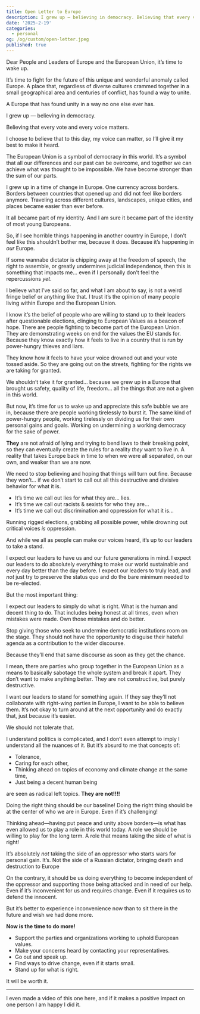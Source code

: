 ```yaml
---
title: Open Letter to Europe
description: I grew up — believing in democracy. Believing that every vote and every voice matters. I choose to believe that to this day, my voice can matter, so I’ll give it my best to make it heard.
date: '2025-2-19'
categories:
  - personal
og: /og/custom/open-letter.jpeg
published: true
---
```


<script>
  import Youtube from "svelte-youtube-embed";
</script>

Dear People and Leaders of Europe and the European Union, it’s time to wake up.

It’s time to fight for the future of this unique and wonderful anomaly called Europe. A place that, regardless of diverse cultures crammed together in a small geographical area and centuries of conflict, has found a way to unite.

A Europe that has found unity in a way no one else ever has.

I grew up — believing in democracy.

Believing that every vote and every voice matters.

I choose to believe that to this day, my voice can matter, so I’ll give it my best to make it heard.

The European Union is a symbol of democracy in this world.
It’s a symbol that all our differences and our past can be overcome, and together we can achieve what was thought to be impossible. We have become stronger than the sum of our parts.

I grew up in a time of change in Europe. One currency across borders. Borders between countries that opened up and did not feel like borders anymore. Traveling across different cultures, landscapes, unique cities, and places became easier than ever before.

It all became part of my identity.
And I am sure it became part of the identity of most young Europeans.

So, if I see horrible things happening in another country in Europe, I don’t feel like this shouldn’t bother me, because it does. Because it’s happening in _our_ Europe.

If some wannabe dictator is chipping away at the freedom of speech, the right to assemble, or greatly undermines judicial independence, then this is something that impacts me… even if I personally don’t feel the repercussions _yet_.

I believe what I’ve said so far, and what I am about to say, is not a weird fringe belief or anything like that.
I trust it’s the opinion of many people living within Europe and the European Union.

I know it’s the belief of people who are willing to stand up to their leaders after questionable elections, clinging to European Values as a beacon of hope. There are people fighting to become part of the European Union. They are demonstrating weeks on end for the values the EU stands for. Because they know exactly how it feels to live in a country that is run by power-hungry thieves and liars.

They know how it feels to have your voice drowned out and your vote tossed aside. So they are going out on the streets, fighting for the rights we are taking for granted.

We shouldn’t take it for granted… because we grew up in a Europe that brought us safety, quality of life, freedom… all the things that are not a given in this world.

But now, it’s time for us to wake up and appreciate this safe bubble we are in, because there are people working tirelessly to burst it. The same kind of power-hungry people, working tirelessly on dividing us for their own personal gains and goals. Working on undermining a working democracy for the sake of power.

**They** are not afraid of lying and trying to bend laws to their breaking point, so they can eventually create the rules for a reality _they_ want to live in. A reality that takes Europe back in time to when we were all separated, on our own, and weaker than we are now.

We need to stop believing and hoping that things will turn out fine.
Because they won’t… if we don’t start to call out all this destructive and divisive behavior for what it is.

- It’s time we call out lies for what they are… lies.
- It’s time we call out racists & sexists for who they are…
- It’s time we call out discrimination and oppression for what it is…

Running rigged elections, grabbing all possible power, while drowning out critical voices _is_ oppression.

And while we all as people can make our voices heard, it’s up to our leaders to take a stand.

I expect our leaders to have us and our future generations in mind.
I expect our leaders to do absolutely everything to make our world sustainable and every day better than the day before.
I expect our leaders to truly lead, and _not_ just try to preserve the status quo and do the bare minimum needed to be re-elected.

But the most important thing:

I expect our leaders to simply do what is right. What is the human and decent thing to do.
That includes being honest at all times, even when mistakes were made. Own those mistakes and do better.

Stop giving those who seek to undermine democratic institutions room on the stage. They should not have the opportunity to disguise their hateful agenda as a contribution to the wider discourse.

Because they’ll end that same discourse as soon as they get the chance.

I mean, there are parties who group together in the European Union as a means to basically sabotage the whole system and break it apart. They don’t want to make anything better. They are not constructive, but purely destructive.

I want our leaders to stand for something again.
If they say they’ll not collaborate with right-wing parties in Europe, I want to be able to believe them.
It’s not okay to turn around at the next opportunity and do exactly that, just because it’s easier.

We should not tolerate that.

I understand politics is complicated, and I don’t even attempt to imply I understand all the nuances of it. But it’s absurd to me that concepts of:

- Tolerance,
- Caring for each other,
- Thinking ahead on topics of economy and climate change at the same time,
- Just being a decent human being

are seen as radical left topics. **They are not!!!!**

Doing the right thing should be our baseline!
Doing the right thing should be at the center of who we are in Europe. Even if it’s challenging!

Thinking ahead—having put peace and unity above borders—is what has even allowed us to play a role in this world today.
A role we should be willing to play for the long term.
A role that means taking the side of what is right!

It’s absolutely _not_ taking the side of an oppressor who starts wars for personal gain. It’s. Not the side of a Russian dictator, bringing death and destruction to Europe

On the contrary, it should be us doing everything to become independent of the oppressor and supporting those being attacked and in need of our help. Even if it’s inconvenient for us and requires change. Even if it requires us to defend the innocent.

But it’s better to experience inconvenience now than to sit there in the future and wish we had done more.

**Now is the time to do more!**

- Support the parties and organizations working to uphold European values.
- Make your concerns heard by contacting your representatives.
- Go out and speak up.
- Find ways to drive change, even if it starts small.
- Stand up for what is right.

It will be worth it.

---

I even made a video of this one here, and if it makes a positive impact on one person I am happy I did it.

<Youtube id="_x3EFC6oJuc" />

